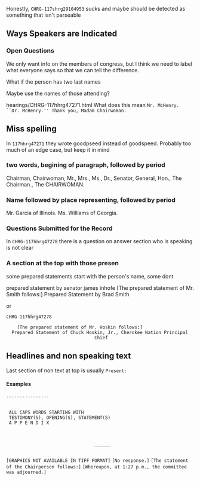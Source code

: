 Honestly, `CHRG-117shrg29104953` sucks and maybe
should be detected as something that isn't parseable

## Ways Speakers are Indicated


### Open Questions
We only want info on the members of congress, but I think we need
to label what everyone says so that we can tell the difference.

What if the person has two last names

Maybe use the names of those attending?

hearings/CHRG-117hhrg47271.html
What does this mean `Mr. McHenry. ``Dr. McHenry.'' Thank you, Madam Chairwoman.`

## Miss spelling
In `117hhrg47271` they wrote goodpseed instead of goodspeed. 
Probably too much of an edge case, but keep it in mind

### two words, begining of paragraph, followed by period

Chairman, Chairwoman, Mr., Mrs., Ms., Dr., Senator, General,
Hon.,
The Chairman., The CHAIRWOMAN.
 
### Name followed by place representing, followed by period
Mr. Garcia of Illinois.
Ms. Williams of Georgia.

### Questions Submitted for the Record
In `CHRG-117hhrg47278` there is a question on answer section
who is speaking is not clear

### A section at the top with those presen
some prepared statements start with the person's name, some dont

prepared statement by senator james inhofe
[The prepared statement of Mr. Smith follows:]
Prepared Statement by Brad Smith

or

`CHRG-117hhrg47278`
```
    [The prepared statement of Mr. Hoskin follows:]
  Prepared Statement of Chuck Hoskin, Jr., Cherokee Nation Principal 
                                 Chief
```

## Headlines and non speaking text

Last section of non text at top is usually `Present:`

#### Examples
`----------------`
```

 ALL CAPS WORDS STARTING WITH
 TESTIMONY(S), OPENING(S), STATEMENT(S)
 A P P E N D I X


```

```

                                 ______
                                 
```
`[GRAPHICS NOT AVAILABLE IN TIFF FORMAT]`
`[No response.]`
`[The statement of the Chairperson follows:]`
`[Whereupon, at 1:27 p.m., the committee was adjourned.]`